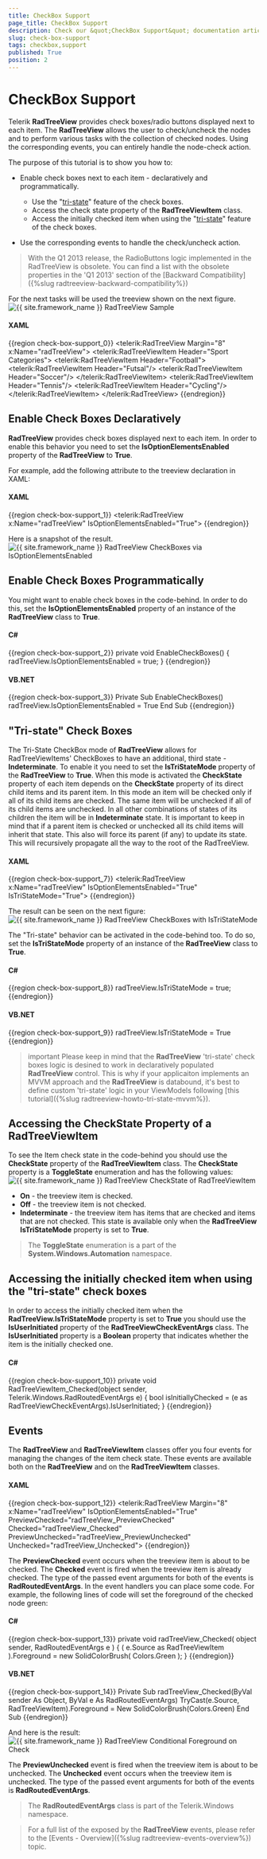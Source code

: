 ```yaml
---
title: CheckBox Support
page_title: CheckBox Support
description: Check our &quot;CheckBox Support&quot; documentation article for the RadTreeView {{ site.framework_name }} control.
slug: check-box-support
tags: checkbox,support
published: True
position: 2
---
```


# CheckBox Support

Telerik __RadTreeView__ provides check boxes/radio buttons displayed next to each item. The __RadTreeView__ allows the user to check/uncheck the nodes and to perform various tasks with the collection of checked nodes. Using the corresponding events, you can entirely handle the node-check action.	  

The purpose of this tutorial is to show you how to:

* Enable check boxes next to each item - declaratively and programmatically.		  

	* Use the "[tri-state](#tri-state-check-boxes)" feature of the check boxes.
	* Access the check state property of the __RadTreeViewItem__ class.
	* Access the initially checked item when using the "[tri-state](#tri-state-check-boxes)" feature of the check boxes.			  

* Use the corresponding events to handle the check/uncheck action. 

> With the Q1 2013 release, the RadioButtons logic implemented in the RadTreeView is obsolete. You can find a list with the obsolete properties in the 'Q1 2013' section of the [Backward Compatibility]({%slug radtreeview-backward-compatibility%})

For the next tasks will be used the treeview shown on the next figure. 
![{{ site.framework_name }} RadTreeView Sample](images/RadTreeView_FeaturesCheckBoxLinesSupport_001.png)

#### __XAML__

{{region check-box-support_0}}
	<telerik:RadTreeView Margin="8" x:Name="radTreeView">
	    <telerik:RadTreeViewItem Header="Sport Categories">
	        <telerik:RadTreeViewItem Header="Football">
	            <telerik:RadTreeViewItem Header="Futsal"/>
	            <telerik:RadTreeViewItem Header="Soccer"/>
	        </telerik:RadTreeViewItem>
	        <telerik:RadTreeViewItem Header="Tennis"/>
	        <telerik:RadTreeViewItem Header="Cycling"/>
	    </telerik:RadTreeViewItem>
	</telerik:RadTreeView>
	{{endregion}}

## Enable Check Boxes Declaratively 

__RadTreeView__ provides check boxes displayed next to each item. In order to enable this behavior you need to set the __IsOptionElementsEnabled__ property of the __RadTreeView__ to __True__.
			

For example, add the following attribute to the treeview declaration in XAML: 

#### __XAML__

{{region check-box-support_1}}
	<telerik:RadTreeView x:Name="radTreeView" IsOptionElementsEnabled="True">
	{{endregion}}

Here is a snapshot of the result. 
![{{ site.framework_name }} RadTreeView CheckBoxes via IsOptionElementsEnabled](images/RadTreeView_FeaturesCheckBoxLinesSupport_020.png)

## Enable Check Boxes Programmatically 

You might want to enable check boxes in the code-behind. In order to do this, set the __IsOptionElementsEnabled__ property of an instance of the __RadTreeView__ class to __True__.
			
#### __C#__

{{region check-box-support_2}}
	private void EnableCheckBoxes()
	{
	    radTreeView.IsOptionElementsEnabled = true;
	}
	{{endregion}}

#### __VB.NET__

{{region check-box-support_3}}
	Private Sub EnableCheckBoxes()
	    radTreeView.IsOptionElementsEnabled = True
	End Sub
	{{endregion}}

## "Tri-state" Check Boxes 

The Tri-State CheckBox mode of __RadTreeView__ allows for RadTreeViewItems' CheckBoxes to have an additional, third state - __Indeterminate__. To enable it you need to set the __IsTriStateMode__ property of the __RadTreeView__ to __True__. When this mode is activated the __CheckState__ property of each item depends on the __CheckState__ property of its direct child items and its parent item. In this mode an item will be checked only if all of its child items are checked. The same item will be unchecked if all of its child items are unchecked. In all other combinations of states of its children the item will be in __Indeterminate__ state. It is important to keep in mind that if a parent item is checked or unchecked all its child items will inherit that state. This also will force its parent (if any) to update its state. This will recursively propagate all the way to the root of the RadTreeView.


#### __XAML__

{{region check-box-support_7}}
	<telerik:RadTreeView x:Name="radTreeView" IsOptionElementsEnabled="True" IsTriStateMode="True">
	{{endregion}}

The result can be seen on the next figure: 
![{{ site.framework_name }} RadTreeView CheckBoxes with IsTriStateMode](images/RadTreeView_FeaturesCheckBoxLinesSupport_050.png)

The "Tri-state" behavior can be activated in the code-behind too. To do so, set the __IsTriStateMode__ property of an instance of the __RadTreeView__ class to __True__.		

#### __C#__

{{region check-box-support_8}}
	radTreeView.IsTriStateMode = true;
	{{endregion}}

#### __VB.NET__

{{region check-box-support_9}}
	radTreeView.IsTriStateMode = True
	{{endregion}}



>important Please keep in mind that the __RadTreeView__ 'tri-state' check boxes logic is desined to work in declaratively populated __RadTreeView__ control. This is why if your applicaiton implements an MVVM approach and the __RadTreeView__ is databound, it's best to define custom 'tri-state' logic in your ViewModels following [this  tutorial]({%slug radtreeview-howto-tri-state-mvvm%}).

## Accessing the CheckState Property of a RadTreeViewItem 

To see the Item check state in the code-behind you should use the __CheckState__ property of the __RadTreeViewItem__ class. The __CheckState__ property is a __ToggleState__ enumeration and has the following values:
![{{ site.framework_name }} RadTreeView CheckState of RadTreeViewItem](images/RadTreeView_FeaturesCheckBoxLinesSupport_060.png)

* __On__ - the treeview item is checked.
* __Off__ - the treeview item is not checked.			
* __Indeterminate__ - the treeview item has items that are checked and items that are not checked. This state is available only when the __RadTreeView IsTriStateMode__ property is set to __True__.			

>The __ToggleState__ enumeration is a part of the __System.Windows.Automation__ namespace.		  

## Accessing the initially checked item when using the "tri-state" check boxes 

In order to access the initially checked item when the __RadTreeView.IsTriStateMode__ property is set to __True__ you should use the __IsUserInitiated__  property of the __RadTreeViewCheckEventArgs__ class. The __IsUserInitiated__ property is a __Boolean__ property that indicates whether the item is the initially checked one.

#### __C#__

{{region check-box-support_10}}
	private void RadTreeViewItem_Checked(object sender, Telerik.Windows.RadRoutedEventArgs e)
	{
	 bool isInitiallyChecked = (e as RadTreeViewCheckEventArgs).IsUserInitiated;
	}
	{{endregion}}

## Events 

The __RadTreeView__ and __RadTreeViewItem__ classes offer you four events for managing the changes of the item check state. These events are available both on the __RadTreeView__ and on the __RadTreeViewItem__ classes.		

#### __XAML__

{{region check-box-support_12}}
	<telerik:RadTreeView Margin="8" x:Name="radTreeView" IsOptionElementsEnabled="True"
	        PreviewChecked="radTreeView_PreviewChecked"
	        Checked="radTreeView_Checked"
	        PreviewUnchecked="radTreeView_PreviewUnchecked"
	        Unchecked="radTreeView_Unchecked">
	{{endregion}}

The __PreviewChecked__ event occurs when the treeview item is about to be checked. The __Checked__ event is fired when the treeview item is already checked. The type of the passed event arguments for both of the events is __RadRoutedEventArgs__. In the event handlers you can place some code. For example, the following lines of code will set the foreground of the checked node green:

#### __C#__

{{region check-box-support_13}}
	private void radTreeView_Checked( object sender, RadRoutedEventArgs e )
	{
	    ( e.Source as RadTreeViewItem ).Foreground = new SolidColorBrush( Colors.Green );
	}
	{{endregion}}

#### __VB.NET__

{{region check-box-support_14}}
	Private Sub radTreeView_Checked(ByVal sender As Object, ByVal e As RadRoutedEventArgs)
	    TryCast(e.Source, RadTreeViewItem).Foreground = New SolidColorBrush(Colors.Green)
	End Sub
	{{endregion}}

And here is the result: 
![{{ site.framework_name }} RadTreeView Conditional Foreground on Check](images/RadTreeView_FeaturesCheckBoxLinesSupport_070.png)

The __PreviewUnchecked__ event is fired when the treeview item is about to be unchecked. The __Unchecked__ event occurs when the treeview item is unchecked. The type of the passed event arguments for both of the events is __RadRoutedEventArgs__.

>The __RadRoutedEventArgs__ class is part of the Telerik.Windows namespace. 

<!-- -->
>For a full list of the exposed by the __RadTreeView__ events, please refer to the [Events - Overview]({%slug radtreeview-events-overview%}) topic.